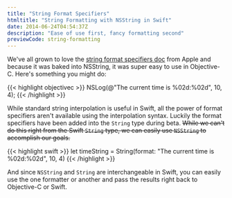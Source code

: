 ```yaml
---
title: "String Format Specifiers"
htmltitle: "String Formatting with NSString in Swift"
date: 2014-06-24T04:54:37Z
description: "Ease of use first, fancy formatting second"
previewCode: string-formatting
---
```


We've all grown to love the [string format specifiers doc](https://developer.apple.com/library/ios/documentation/cocoa/conceptual/Strings/Articles/formatSpecifiers.html) from Apple and because it was baked into NSString, it was super easy to use in Objective-C. Here's something you might do:

{{< highlight objectivec >}}
NSLog(@"The current time is %02d:%02d", 10, 4);
{{< /highlight >}}

While standard string interpolation is useful in Swift, all the power of format specifiers aren't available using the interpolation syntax. Luckily the format specifiers have been added into the `String` type during beta. <strike>While we can't do this right from the Swift `String` type, we can easily use `NSString` to accomplish our goals.</strike>

{{< highlight swift >}}
let timeString = String(format: "The current time is %02d:%02d", 10, 4)
{{< /highlight >}}

And since `NSString` and `String` are interchangeable in Swift, you can easily use the one formatter or another and pass the results right back to Objective-C or Swift.
